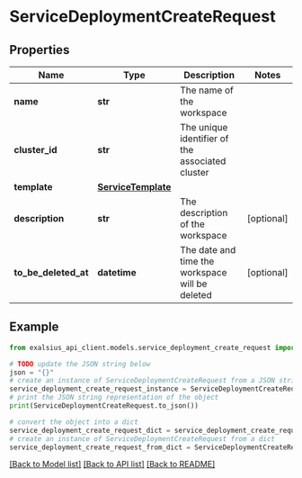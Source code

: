 # ServiceDeploymentCreateRequest


## Properties

Name | Type | Description | Notes
------------ | ------------- | ------------- | -------------
**name** | **str** | The name of the workspace | 
**cluster_id** | **str** | The unique identifier of the associated cluster | 
**template** | [**ServiceTemplate**](ServiceTemplate.md) |  | 
**description** | **str** | The description of the workspace | [optional] 
**to_be_deleted_at** | **datetime** | The date and time the workspace will be deleted | [optional] 

## Example

```python
from exalsius_api_client.models.service_deployment_create_request import ServiceDeploymentCreateRequest

# TODO update the JSON string below
json = "{}"
# create an instance of ServiceDeploymentCreateRequest from a JSON string
service_deployment_create_request_instance = ServiceDeploymentCreateRequest.from_json(json)
# print the JSON string representation of the object
print(ServiceDeploymentCreateRequest.to_json())

# convert the object into a dict
service_deployment_create_request_dict = service_deployment_create_request_instance.to_dict()
# create an instance of ServiceDeploymentCreateRequest from a dict
service_deployment_create_request_from_dict = ServiceDeploymentCreateRequest.from_dict(service_deployment_create_request_dict)
```
[[Back to Model list]](../README.md#documentation-for-models) [[Back to API list]](../README.md#documentation-for-api-endpoints) [[Back to README]](../README.md)


